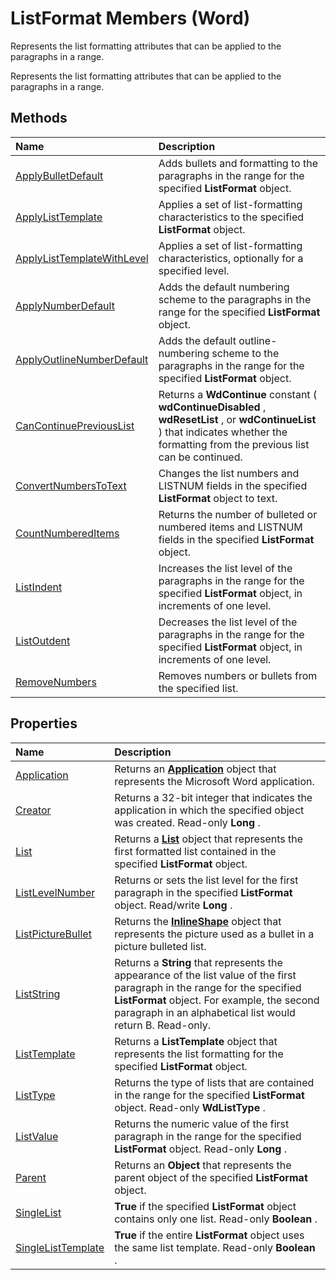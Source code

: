 
# ListFormat Members (Word)
Represents the list formatting attributes that can be applied to the paragraphs in a range.

Represents the list formatting attributes that can be applied to the paragraphs in a range.


## Methods



|**Name**|**Description**|
|:-----|:-----|
|[ApplyBulletDefault](40e0b8f6-9360-441b-a7fc-52bff8953ea8.md)|Adds bullets and formatting to the paragraphs in the range for the specified  **ListFormat** object.|
|[ApplyListTemplate](63296884-9024-a0a1-061a-59eadbc6a5cb.md)|Applies a set of list-formatting characteristics to the specified  **ListFormat** object.|
|[ApplyListTemplateWithLevel](53d107d1-7a6c-b94c-19b9-2794e20ef1cb.md)|Applies a set of list-formatting characteristics, optionally for a specified level.|
|[ApplyNumberDefault](de7e219c-fb92-b0cf-dbc0-33f98eee0f5a.md)|Adds the default numbering scheme to the paragraphs in the range for the specified  **ListFormat** object.|
|[ApplyOutlineNumberDefault](8d3d26ad-e01c-8ad4-d4f4-86e71628e2c3.md)|Adds the default outline-numbering scheme to the paragraphs in the range for the specified  **ListFormat** object.|
|[CanContinuePreviousList](5c9a91e4-999e-d976-126d-673831f2ecaf.md)|Returns a  **WdContinue** constant ( **wdContinueDisabled** , **wdResetList** , or **wdContinueList** ) that indicates whether the formatting from the previous list can be continued.|
|[ConvertNumbersToText](5ba6d823-dadb-1059-d439-0e556d91058f.md)|Changes the list numbers and LISTNUM fields in the specified  **ListFormat** object to text.|
|[CountNumberedItems](71ce63e0-0e8d-53cc-178c-d91b0242482b.md)|Returns the number of bulleted or numbered items and LISTNUM fields in the specified  **ListFormat** object.|
|[ListIndent](2c75e457-75f7-378c-b41f-23eb7f6b73da.md)|Increases the list level of the paragraphs in the range for the specified  **ListFormat** object, in increments of one level.|
|[ListOutdent](f69834f5-ae8b-f67a-a5b5-131a7382b1c5.md)|Decreases the list level of the paragraphs in the range for the specified  **ListFormat** object, in increments of one level.|
|[RemoveNumbers](80c0e408-683d-4639-733d-843d5fd323e2.md)|Removes numbers or bullets from the specified list.|

## Properties



|**Name**|**Description**|
|:-----|:-----|
|[Application](42278377-deaa-92b2-8252-90ccf91f01ac.md)|Returns an  **[Application](d1cf6f8f-4e88-bf01-93b4-90a83f79cb44.md)** object that represents the Microsoft Word application.|
|[Creator](523ef2e1-9119-bca1-324b-ab470bb7f6a1.md)|Returns a 32-bit integer that indicates the application in which the specified object was created. Read-only  **Long** .|
|[List](e320f0b9-d19c-34d4-b215-395312eadf73.md)|Returns a  **[List](2c3dae28-447a-af48-2966-e19ae75ab6c2.md)** object that represents the first formatted list contained in the specified **ListFormat** object.|
|[ListLevelNumber](004c1823-56dd-7a7c-2b0c-8654f0313465.md)|Returns or sets the list level for the first paragraph in the specified  **ListFormat** object. Read/write **Long** .|
|[ListPictureBullet](b94322ca-ec3a-9aa7-6aa8-db2af124034e.md)|Returns the  **[InlineShape](a8fd110a-4aa7-c4b9-1559-32022787d955.md)** object that represents the picture used as a bullet in a picture bulleted list.|
|[ListString](b426ab7b-158a-0ae8-7c02-d71ef6a84263.md)|Returns a  **String** that represents the appearance of the list value of the first paragraph in the range for the specified **ListFormat** object. For example, the second paragraph in an alphabetical list would return B. Read-only.|
|[ListTemplate](778f4b21-575c-b6b1-768a-735c4730ae13.md)|Returns a  **ListTemplate** object that represents the list formatting for the specified **ListFormat** object.|
|[ListType](6a6cf33b-d1a7-25f8-2fe0-ab98760c424e.md)|Returns the type of lists that are contained in the range for the specified  **ListFormat** object. Read-only **WdListType** .|
|[ListValue](58c07741-b59f-60c0-bff1-0a63eb61847c.md)|Returns the numeric value of the first paragraph in the range for the specified  **ListFormat** object. Read-only **Long** .|
|[Parent](3eb82748-6dd7-2029-e7f3-9b807bc3c7cc.md)|Returns an  **Object** that represents the parent object of the specified **ListFormat** object.|
|[SingleList](b2ec4d04-bc2b-b369-b213-f7e25ca894a4.md)| **True** if the specified **ListFormat** object contains only one list. Read-only **Boolean** .|
|[SingleListTemplate](9f02aa2f-c855-b117-c031-d03bac3d5f53.md)| **True** if the entire **ListFormat** object uses the same list template. Read-only **Boolean** .|

